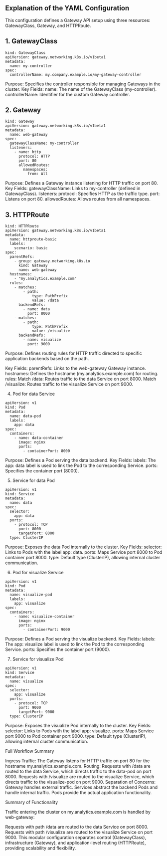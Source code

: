 ## Explanation of the YAML Configuration

This configuration defines a Gateway API setup using three resources: GatewayClass, Gateway, and HTTPRoute.

## 1. GatewayClass

```
kind: GatewayClass
apiVersion: gateway.networking.k8s.io/v1beta1
metadata:
  name: my-controller
spec:
  controllerName: my.company.example.io/my-gateway-controller

```
Purpose: Specifies the controller responsible for managing Gateways in the cluster.
Key Fields:
name: The name of the GatewayClass (my-controller).
controllerName: Identifier for the custom Gateway controller.

## 2. Gateway

```
kind: Gateway
apiVersion: gateway.networking.k8s.io/v1beta1
metadata:
  name: web-gateway
spec:
  gatewayClassName: my-controller
  listeners:
    - name: http
      protocol: HTTP
      port: 80
      allowedRoutes:
        namespaces:
          from: All

```
Purpose: Defines a Gateway instance listening for HTTP traffic on port 80.
Key Fields:
gatewayClassName: Links to my-controller (defined in GatewayClass).
listeners:
protocol: Specifies HTTP as the traffic type.
port: Listens on port 80.
allowedRoutes: Allows routes from all namespaces.

## 3. HTTPRoute
```
kind: HTTPRoute
apiVersion: gateway.networking.k8s.io/v1beta1
metadata:
  name: httproute-basic
  labels:
    scenario: basic
spec:
  parentRefs:
    - group: gateway.networking.k8s.io
      kind: Gateway
      name: web-gateway
  hostnames:
    - "my.analytics.example.com"
  rules:
    - matches:
        - path:
            type: PathPrefix
            value: /data
      backendRefs:
        - name: data
          port: 8000
    - matches:
        - path:
            type: PathPrefix
            value: /visualize
      backendRefs:
        - name: visualize
          port: 9000

```
Purpose: Defines routing rules for HTTP traffic directed to specific application backends based on the path.

Key Fields:
parentRefs: Links to the web-gateway Gateway instance.
hostnames: Defines the hostname (my.analytics.example.com) for routing.
rules:
Match /data:
Routes traffic to the data Service on port 8000.
Match /visualize:
Routes traffic to the visualize Service on port 9000.

4. Pod for data Service

```
apiVersion: v1
kind: Pod
metadata:
  name: data-pod
  labels:
    app: data
spec:
  containers:
    - name: data-container
      image: nginx
      ports:
        - containerPort: 8000

```
Purpose: Defines a Pod serving the data backend.
Key Fields:
labels: The app: data label is used to link the Pod to the corresponding Service.
ports: Specifies the container port (8000).

5. Service for data Pod
```
apiVersion: v1
kind: Service
metadata:
  name: data
spec:
  selector:
    app: data
  ports:
    - protocol: TCP
      port: 8000
      targetPort: 8000
  type: ClusterIP

```
Purpose: Exposes the data Pod internally to the cluster.
Key Fields:
selector: Links to Pods with the label app: data.
ports: Maps Service port 8000 to Pod container port 8000.
type: Default type (ClusterIP), allowing internal cluster communication.


6. Pod for visualize Service

```
apiVersion: v1
kind: Pod
metadata:
  name: visualize-pod
  labels:
    app: visualize
spec:
  containers:
    - name: visualize-container
      image: nginx
      ports:
        - containerPort: 9000

```
Purpose: Defines a Pod serving the visualize backend.
Key Fields:
labels: The app: visualize label is used to link the Pod to the corresponding Service.
ports: Specifies the container port (9000).

7. Service for visualize Pod

```
apiVersion: v1
kind: Service
metadata:
  name: visualize
spec:
  selector:
    app: visualize
  ports:
    - protocol: TCP
      port: 9000
      targetPort: 9000
  type: ClusterIP

```
Purpose: Exposes the visualize Pod internally to the cluster.
Key Fields:
selector: Links to Pods with the label app: visualize.
ports: Maps Service port 9000 to Pod container port 9000.
type: Default type (ClusterIP), allowing internal cluster communication.

Full Workflow Summary

Ingress Traffic: The Gateway listens for HTTP traffic on port 80 for the hostname my.analytics.example.com.
Routing:
Requests with /data are routed to the data Service, which directs traffic to the data-pod on port 8000.
Requests with /visualize are routed to the visualize Service, which directs traffic to the visualize-pod on port 9000.
Separation of Concerns:
Gateway handles external traffic.
Services abstract the backend Pods and handle internal traffic.
Pods provide the actual application functionality.





Summary of Functionality

Traffic entering the cluster on my.analytics.example.com is handled by web-gateway:

Requests with path /data are routed to the data Service on port 8000.
Requests with path /visualize are routed to the visualize Service on port 9000.
This modular configuration separates control (GatewayClass), infrastructure (Gateway), and application-level routing (HTTPRoute), providing scalability and flexibility.


